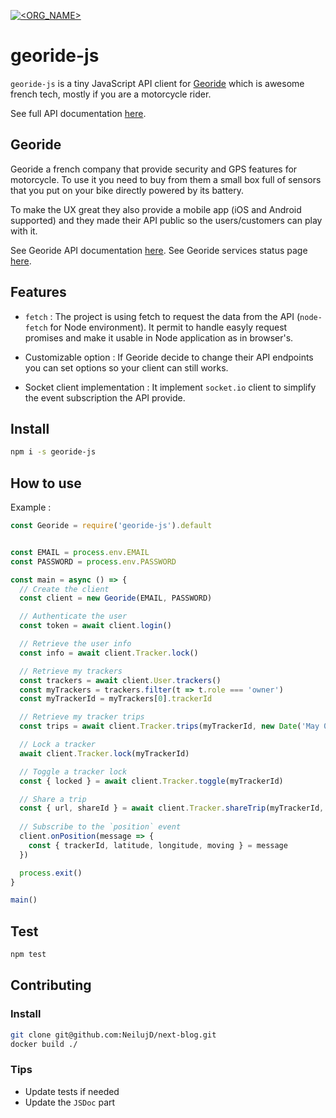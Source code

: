 [![<ORG_NAME>](https://circleci.com/gh/NeilujD/georide-js.svg?style=shield)](<LINK>)


# georide-js

`georide-js` is a tiny JavaScript API client for [Georide](https://georide.fr/) which is awesome french tech, mostly if you are a motorcycle rider.

See full API documentation [here](https://neilujd.github.io/georide-js/).


## Georide

Georide a french company that provide security and GPS features for motorcycle. 
To use it you need to buy from them a small box full of sensors that you put on your bike directly powered by its battery.

To make the UX great they also provide a mobile app (iOS and Android supported) and they made their API public so the users/customers can play with it.

See Georide API documentation [here](https://api.georide.fr/).
See Georide services status page [here](https://status.georide.fr/).


## Features

* `fetch` : The project is using fetch to request the data from the API (`node-fetch` for Node environment). It permit to handle easyly request promises and make it usable in Node application as in browser's.

* Customizable option : If Georide decide to change their API endpoints you can set options so your client can still works.

* Socket client implementation : It implement `socket.io` client to simplify the event subscription the API provide.


## Install

```sh
npm i -s georide-js
```

## How to use

Example :

```js
const Georide = require('georide-js').default


const EMAIL = process.env.EMAIL
const PASSWORD = process.env.PASSWORD

const main = async () => {
  // Create the client
  const client = new Georide(EMAIL, PASSWORD)

  // Authenticate the user
  const token = await client.login()

  // Retrieve the user info
  const info = await client.Tracker.lock()

  // Retrieve my trackers
  const trackers = await client.User.trackers()
  const myTrackers = trackers.filter(t => t.role === 'owner')
  const myTrackerId = myTrackers[0].trackerId

  // Retrieve my tracker trips
  const trips = await client.Tracker.trips(myTrackerId, new Date('May 01, 2019 00:00:00'), new Date())

  // Lock a tracker
  await client.Tracker.lock(myTrackerId)

  // Toggle a tracker lock
  const { locked } = await client.Tracker.toggle(myTrackerId)

  // Share a trip
  const { url, shareId } = await client.Tracker.shareTrip(myTrackerId, {tripId: trips[0].id})
  
  // Subscribe to the `position` event
  client.onPosition(message => {
    const { trackerId, latitude, longitude, moving } = message
  })

  process.exit()
}

main()
```

## Test

```sh
npm test
```


## Contributing

### Install

```sh
git clone git@github.com:NeilujD/next-blog.git
docker build ./
```

### Tips

* Update tests if needed
* Update the `JSDoc` part